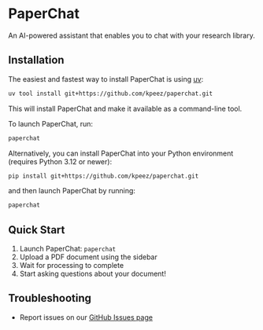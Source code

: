 # PaperChat

An AI-powered assistant that enables you to chat with your research library.

## Installation

The easiest and fastest way to install PaperChat is using [uv](https://github.com/astral-sh/uv):

```bash
uv tool install git+https://github.com/kpeez/paperchat.git
```

This will install PaperChat and make it available as a command-line tool.

To launch PaperChat, run:

```bash
paperchat
```

Alternatively, you can install PaperChat into your Python environment (requires Python 3.12 or newer):

```bash
pip install git+https://github.com/kpeez/paperchat.git
```

and then launch PaperChat by running:

```bash
paperchat
```

## Quick Start

1. Launch PaperChat: `paperchat`
2. Upload a PDF document using the sidebar
3. Wait for processing to complete
4. Start asking questions about your document!

## Troubleshooting

- Report issues on our [GitHub Issues page](https://github.com/kpeez/paperchat/issues)
